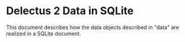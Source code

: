 # Delectus 2 Data in SQLite

This document describes how the data objects described in "data" are
realized in a SQLite document.

